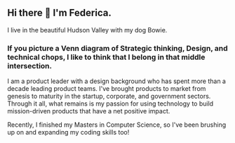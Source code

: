 ## Hi there 👋 I'm Federica.
I live in the beautiful Hudson Valley with my dog Bowie.

### If you picture a Venn diagram of Strategic thinking, Design, and technical chops, I like to think that I belong in that middle intersection. 

<!--
**federicca/federicca** is a ✨ _special_ ✨ repository because its `README.md` (this file) appears on your GitHub profile.


Here are some ideas to get you started:

- 🔭 I’m currently working on ...
- 🌱 I’m currently learning ...
- 👯 I’m looking to collaborate on ...
- 🤔 I’m looking for help with ...
- 💬 Ask me about ...
- 📫 How to reach me: ...
- 😄 Pronouns: ...
- ⚡ Fun fact: ...
-->


I am a product leader with a design background who has spent more than a decade leading product teams. I've brought products to market from genesis to maturity in the startup, corporate, and government sectors. Through it all, what remains is my passion for using technology to build mission-driven products that have a net positive impact. 

Recently, I finished my Masters in Computer Science, so I've been brushing up on and expanding my coding skills too!



